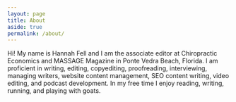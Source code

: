 ```yaml
---
layout: page
title: About
aside: true
permalink: /about/
---
```


Hi! My name is Hannah Fell and I am the associate editor at Chiropractic Economics and MASSAGE Magazine in Ponte Vedra Beach, Florida.
I am proficient in writing, editing, copyediting, proofreading, interviewing, managing writers, website content management, SEO content writing, video editing, and podcast development.
In my free time I enjoy reading, writing, running, and playing with goats.

